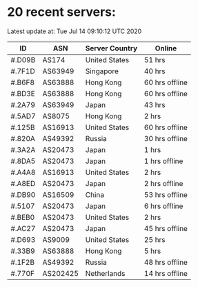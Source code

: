# 20 recent servers:

Latest update at: Tue Jul 14 09:10:12 UTC 2020

| ID | ASN | Server Country | Online |
| -- | --- | -------------- | ------ |
| #.D09B | AS174 | United States | 51 hrs |
| #.7F1D | AS63949 | Singapore | 40 hrs |
| #.B6F8 | AS63888 | Hong Kong | 60 hrs offline |
| #.BD3E | AS63888 | Hong Kong | 60 hrs offline |
| #.2A79 | AS63949 | Japan | 43 hrs |
| #.5AD7 | AS8075 | Hong Kong | 2 hrs |
| #.125B | AS16913 | United States | 60 hrs offline |
| #.820A | AS49392 | Russia | 30 hrs offline |
| #.3A2A | AS20473 | Japan | 1 hrs |
| #.8DA5 | AS20473 | Japan | 1 hrs offline |
| #.A4A8 | AS16913 | United States | 2 hrs |
| #.A8ED | AS20473 | Japan | 2 hrs offline |
| #.DB90 | AS16509 | China | 53 hrs offline |
| #.5107 | AS20473 | Japan | 6 hrs offline |
| #.BEB0 | AS20473 | United States | 2 hrs |
| #.AC27 | AS20473 | Japan | 45 hrs offline |
| #.D693 | AS9009 | United States | 25 hrs |
| #.33B9 | AS63888 | Hong Kong | 5 hrs |
| #.1F2B | AS49392 | Russia | 48 hrs offline |
| #.770F | AS202425 | Netherlands | 14 hrs offline |

